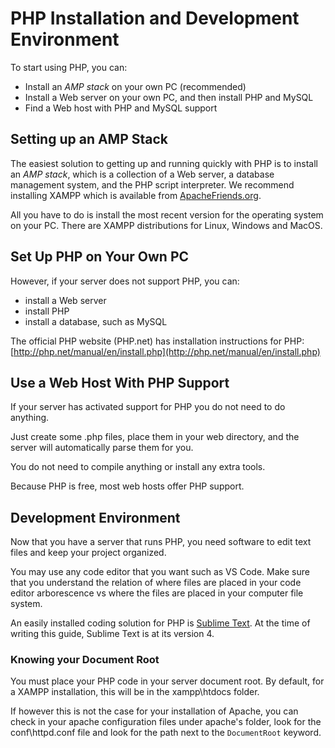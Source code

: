 
# PHP Installation and Development Environment

To start using PHP, you can:

* Install an *AMP stack* on your own PC (recommended)
* Install a Web server on your own PC, and then install PHP and MySQL
* Find a Web host with PHP and MySQL support

## Setting up an AMP Stack

The easiest solution to getting up and running quickly with PHP is to install an *AMP stack*, which is a collection of a Web server, a database management system, and the PHP script interpreter. We recommend installing XAMPP which is available from [ApacheFriends.org](https://www.apachefriends.org/).

All you have to do is install the most recent version for the operating system on your PC. There are XAMPP distributions for Linux, Windows and MacOS.

## Set Up PHP on Your Own PC

However, if your server does not support PHP, you can:

* install a Web server
* install PHP
* install a database, such as MySQL

The official PHP website (PHP.net) has installation instructions for PHP: [http://php.net/manual/en/install.php](http://php.net/manual/en/install.php)

## Use a Web Host With PHP Support
If your server has activated support for PHP you do not 
need to do anything.

Just create some .php files, place them in your web directory, and the server 
will automatically parse them for you.

You do not need to compile anything or install any extra tools.

Because PHP is free, most web hosts offer PHP support.

## Development Environment

Now that you have a server that runs PHP, you need software to edit text files and keep your project organized.

You may use any code editor that you want such as VS Code. Make sure that you understand the relation of where files are placed in your code editor arborescence vs where the files are placed in your computer file system.

An easily installed coding solution for PHP is [Sublime Text](https://www.sublimetext.com/download). At the time of writing this guide, Sublime Text is at its version 4.

### Knowing your Document Root

You must place your PHP code in your server document root. By default, for a XAMPP installation, this will be in the xampp\htdocs folder.

If however this is not the case for your installation of Apache, you can check in your apache configuration files under apache's folder, look for the conf\httpd.conf file and look for the path next to the `DocumentRoot` keyword.